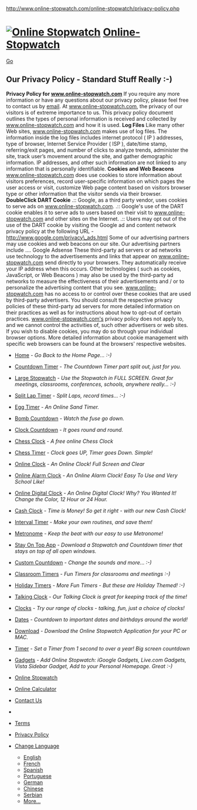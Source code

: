 http://www.online-stopwatch.com/online-stopwatch/privacy-policy.php

[![Online Stopwatch](http://www.online-stopwatch.com/online-stopwatch.png)](http://www.online-stopwatch.com/)
[Online-Stopwatch](http://www.online-stopwatch.com/)
====================================================

[Go](#)

Our Privacy Policy - Standard Stuff Really :-)
----------------------------------------------

**Privacy Policy for www.online-stopwatch.com**
If you require any more information or have any questions about our privacy policy, please feel free to contact us by [email](http://www.online-stopwatch.com/online-stopwatch/).
At www.online-stopwatch.com, the privacy of our visitors is of extreme importance to us. This privacy policy document outlines the types of personal information is received and collected by www.online-stopwatch.com and how it is used.
**Log Files**
Like many other Web sites, www.online-stopwatch.com makes use of log files. The information inside the log files includes internet protocol ( IP ) addresses, type of browser, Internet Service Provider ( ISP ), date/time stamp, referring/exit pages, and number of clicks to analyze trends, administer the site, track user’s movement around the site, and gather demographic information. IP addresses, and other such information are not linked to any information that is personally identifiable.
**Cookies and Web Beacons**
www.online-stopwatch.com does use cookies to store information about visitors preferences, record user-specific information on which pages the user access or visit, customize Web page content based on visitors browser type or other information that the visitor sends via their browser.
**DoubleClick DART Cookie**
.:: Google, as a third party vendor, uses cookies to serve ads on www.online-stopwatch.com.
.:: Google's use of the DART cookie enables it to serve ads to users based on their visit to www.online-stopwatch.com and other sites on the Internet.
.:: Users may opt out of the use of the DART cookie by visiting the Google ad and content network privacy policy at the following URL - http://www.google.com/privacy\_ads.html
Some of our advertising partners may use cookies and web beacons on our site. Our advertising partners include ....
Google Adsense
These third-party ad servers or ad networks use technology to the advertisements and links that appear on www.online-stopwatch.com send directly to your browsers. They automatically receive your IP address when this occurs. Other technologies ( such as cookies, JavaScript, or Web Beacons ) may also be used by the third-party ad networks to measure the effectiveness of their advertisements and / or to personalize the advertising content that you see.
www.online-stopwatch.com has no access to or control over these cookies that are used by third-party advertisers.
You should consult the respective privacy policies of these third-party ad servers for more detailed information on their practices as well as for instructions about how to opt-out of certain practices. www.online-stopwatch.com's privacy policy does not apply to, and we cannot control the activities of, such other advertisers or web sites.
If you wish to disable cookies, you may do so through your individual browser options. More detailed information about cookie management with specific web browsers can be found at the browsers' respective websites.

-   [Home](http://www.online-stopwatch.com/ "Online Stopwatch Home Page") - *Go Back to the Home Page... :-)*
-   [Countdown Timer](http://www.online-stopwatch.com/countdown-timer/ "Countdown Timer") - *The Countdown Timer part split out, just for you.*
-   [Large Stopwatch](http://www.online-stopwatch.com/large-stopwatch/ "Large Stopwatch") - *Use the Stopwatch in FULL SCREEN. Great for meetings, classrooms, conferences, schools, anywhere really... :-)*
-   [Split Lap Timer](http://www.online-stopwatch.com/split-timer/ "Split Timer - Lap Timer") - *Split Laps, record times... :-)*
-   [Egg Timer](http://www.online-stopwatch.com/eggtimer-countdown/ "Egg Timer - Sand Timer") - *An Online Sand Timer.*
-   [Bomb Countdown](http://www.online-stopwatch.com/bomb-countdown/ "Bomb Timer") - *Watch the fuse go down.*
-   [Clock Countdown](http://www.online-stopwatch.com/countdown-clock/ "A Classic Countdown Clock") - *It goes round and round.*
-   [Chess Clock](http://www.online-stopwatch.com/chess-clock/ "Chess Clock") - *A free online Chess Clock*
-   [Chess Timer](http://www.online-stopwatch.com/chess-timer/ "Chess Timer") - *Clock goes UP, Timer goes Down. Simple!*
-   [Online Clock](http://www.online-stopwatch.com/online-clock/ "Online Clock") - *An Online Clock! Full Screen and Clear*
-   [Online Alarm Clock](http://www.online-stopwatch.com/online-alarm-clock/ "Online Alarm Clock") - *An Online Alarm Clock! Easy To Use and Very School Like!*
-   [Online Digital Clock](http://www.online-stopwatch.com/online-digital-clock/ "Online Digital Clock") - *An Online Digital Clock! Why? You Wanted It! Change the Color, 12 Hour or 24 Hour.*
-   [Cash Clock](http://www.online-stopwatch.com/cash-clock/ "Cash Clock") - *Time is Money! So get it right - with our new Cash Clock!*
-   [Interval Timer](http://www.online-stopwatch.com/interval-timer/ "Interval Timer") - *Make your own routines, and save them!*
-   [Metronome](http://www.online-stopwatch.com/metronome/ "Metronome") - *Keep the beat with our easy to use Metronome!*
-   [Stay On Top App](http://www.online-stopwatch.com/stay-on-top-stopwatch/ "Stay On Top Stopwatch") - *Download a Stopwatch and Countdown timer that stays on top of all open windows.*
-   [Custom Countdown](http://www.online-stopwatch.com/custom-stopwatch/ "Custom Timers") - *Change the sounds and more... :-)*
-   [Classroom Timers](http://www.online-stopwatch.com/classroom-timers/ "Classroom Timers") - *Fun Timers for classrooms and meetings :-)*
-   [Holiday Timers](http://www.online-stopwatch.com/holiday-timers/ "Holiday Timers") - *More Fun Timers - But these are Holiday Themed! :-)*
-   [Talking Clock](http://www.online-stopwatch.com/talking-clock/ "Talking Clock") - *Our Talking Clock is great for keeping track of the time!*
-   [Clocks](http://www.online-stopwatch.com/clocks/ "Clocks") - *Try our range of clocks - talking, fun, just a choice of clocks!*
-   [Dates](http://www.online-stopwatch.com/dates/ "Dates") - *Countdown to important dates and birthdays around the world!*
-   [Download](http://www.online-stopwatch.com/download-stopwatch/ "Download Our Timers!") - *Download the Online Stopwatch Application for your PC or MAC.*
-   [Timer](http://www.online-stopwatch.com/timer/ "Timer") - *Set a Timer from 1 second to over a year! Big screen countdown*
-   [Gadgets](http://www.online-stopwatch.com/stopwatch-countdown-gadgets/ "Timers for YOUR sites") - *Add Online Stopwatch: iGoogle Gadgets, Live.com Gadgets, Vista Sidebar Gadget, Add to your Personal Homepage. Great :-)*

-   <a href="http://www.online-stopwatch.com/" class="ospush" title="Online Stopwatch">Online Stopwatch</a>
-   <a href="https://www.online-calculator.com/" class="ospush" title="Online Calculator">Online Calculator</a>
-   <a href="http://www.online-stopwatch.com/online-stopwatch/" class="ospush">Contact Us</a>
-   

-   <a href="http://www.online-stopwatch.com/online-stopwatch/terms.php" class="ospush">Terms</a>
-   <a href="http://www.online-stopwatch.com/online-stopwatch/privacy-policy.php" class="ospush">Privacy Policy</a>

-   <a href="http://www.online-stopwatch.com/languages/" class="selected">Change Language</a>
    -   <a href="http://www.online-stopwatch.com/" class="gb">English</a>
    -   <a href="http://www.online-stopwatch.com/french/" class="fr">French</a>
    -   <a href="http://www.online-stopwatch.com/spanish/" class="es">Spanish</a>
    -   <a href="http://www.online-stopwatch.com/portuguese/" class="pt">Portuguese</a>
    -   <a href="http://www.online-stopwatch.com/german/" class="de">German</a>
    -   <a href="http://www.online-stopwatch.com/chinese/" class="zh">Chinese</a>
    -   <a href="http://www.online-stopwatch.com/serbian/" class="sr">Serbian</a>
    -   <a href="http://www.online-stopwatch.com/languages/" class="mm">More...</a>



